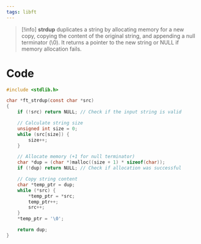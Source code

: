 ```yaml
---
tags: libft
---
```


>[!info]
> **strdup** duplicates a string by allocating memory for a new copy, copying the content of the original string, and appending a null terminator (\0). It returns a pointer to the new string or NULL if memory allocation fails.

# Code
```c
#include <stdlib.h>

char *ft_strdup(const char *src)
{
    if (!src) return NULL; // Check if the input string is valid

    // Calculate string size
    unsigned int size = 0;
    while (src[size]) {
        size++;
    }

    // Allocate memory (+1 for null terminator)
    char *dup = (char *)malloc((size + 1) * sizeof(char));
    if (!dup) return NULL; // Check if allocation was successful

    // Copy string content
    char *temp_ptr = dup;
    while (*src) {
        *temp_ptr = *src;
        temp_ptr++;
        src++;
    }
    *temp_ptr = '\0';

    return dup;
}
```